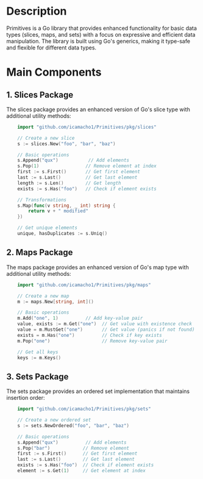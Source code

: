 # Description
Primitives is a Go library that provides enhanced functionality for basic data
types (slices, maps, and sets) with a focus on expressive and efficient data manipulation.
The library is built using Go's generics, making it type-safe and
flexible for different data types.

# Main Components
## 1. Slices Package

The slices package provides an enhanced version of Go's slice type with additional utility methods:

```go
    import "github.com/icamacho1/Primitives/pkg/slices"

    // Create a new slice
    s := slices.New("foo", "bar", "baz")

    // Basic operations
    s.Append("qux")           // Add elements
    s.Pop(1)                 // Remove element at index
    first := s.First()       // Get first element
    last := s.Last()         // Get last element
    length := s.Len()        // Get length
    exists := s.Has("foo")   // Check if element exists

    // Transformations
    s.Map(func(v string, _ int) string {
        return v + " modified"
    })

    // Get unique elements
    unique, hasDuplicates := s.Uniq()
```

## 2. Maps Package
The maps package provides an enhanced version of Go's map type with additional utility methods:

```go
    import "github.com/icamacho1/Primitives/pkg/maps"

    // Create a new map
    m := maps.New[string, int]()

    // Basic operations
    m.Add("one", 1)          // Add key-value pair
    value, exists := m.Get("one")  // Get value with existence check
    value = m.MustGet("one")       // Get value (panics if not found)
    exists = m.Has("one")          // Check if key exists
    m.Pop("one")                   // Remove key-value pair

    // Get all keys
    keys := m.Keys()
```

## 3. Sets Package
The sets package provides an ordered set implementation that maintains insertion order:

```go
    import "github.com/icamacho1/Primitives/pkg/sets"

    // Create a new ordered set
    s := sets.NewOrdered("foo", "bar", "baz")

    // Basic operations
    s.Append("qux")          // Add elements
    s.Pop("bar")            // Remove element
    first := s.First()      // Get first element
    last := s.Last()        // Get last element
    exists := s.Has("foo")  // Check if element exists
    element := s.Get(1)     // Get element at index
```
